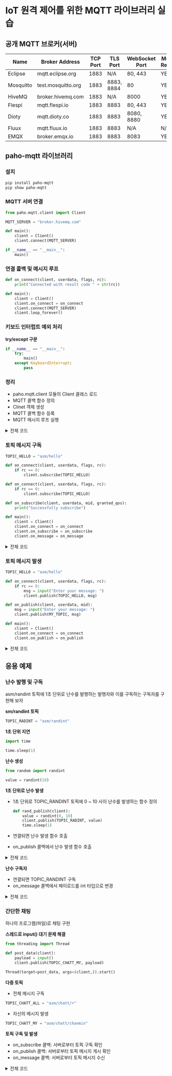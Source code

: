 # IoT 원격 제어를 위한 MQTT 라이브러리 실습

## 공개 MQTT 브로커(서버)

|Name |	Broker Address | TCP Port	| TLS Port | WebSocket Port| Message Retention|
|---|---|---|---|---|---|
Eclipse	| mqtt.eclipse.org	| 1883	| N/A	| 80, 443 |	YES  
Mosquitto	| test.mosquitto.org	| 1883	| 8883, 8884	| 80	| YES  
HiveMQ | broker.hivemq.com	| 1883	| N/A	| 8000	| YES  
Flespi | mqtt.flespi.io | 1883 | 8883 | 80, 443 | YES
Dioty	| mqtt.dioty.co |	1883 | 8883 |	8080, 8880 |	YES
Fluux	| mqtt.fluux.io |	1883 | 8883 |	N/A |	N/A
EMQX | broker.emqx.io |	1883 | 8883| 8083 |	YES

## paho-mqtt 라이브러리
### 설치
```sh
pip install paho-mqtt
pip show paho-mqtt 
```

### MQTT 서버 연결
```python
from paho.mqtt.client import Client

MQTT_SERVER = "broker.hivemq.com"

def main():
    client = Client()
    client.connect(MQTT_SERVER)

if __name__ == "__main__":
    main()
```

### 연결 콜백 및 메시지 루프
```python
def on_connect(client, userdata, flags, rc):
    print("Connected with result code " + str(rc))

def main():
    client = Client()
    client.on_connect = on_connect
    client.connect(MQTT_SERVER)
    client.loop_forever()
```

### 키보드 인터럽트 예외 처리
**try/except 구문**
```python
if __name__ == "__main__":
    try:
        main()
    except KeyboardInterrupt:
        pass
```

### 정리
- paho.mqtt.client 모듈의 Client 클래스 로드
- MQTT 콜백 함수 정의
- Clinet 객체 생성
- MQTT 콜백 함수 등록
- MQTT 메시지 루프 실행

<details>
<summary>전체 코드</summary>

```python
from paho.mqtt.client import Client

MQTT_SERVER = "broker.hivemq.com"

def on_connect(client, userdata, flags, rc):
    print("Connected with result code " + str(rc))

def main():   
    client = Client()
    client.on_connect = on_connect
    client.connect(MQTT_SERVER)
    client.loop_forever()

if __name__ == "__main__":
    main()
```
</details>


### 토픽 메시지 구독
```python
TOPIC_HELLO = "asm/hello"

def on_connect(client, userdata, flags, rc):
    if rc == 0:
        client.subscribe(TOPIC_HELLO)   

def on_connect(client, userdata, flags, rc):
    if rc == 0:
        client.subscribe(TOPIC_HELLO)   

def on_subscribe(client, userdata, mid, granted_qos):
    print("Successfully subscribe")

def main():
    client = Client()
    client.on_connect = on_connect
    client.on_subscribe = on_subscribe
    client.on_message = on_message
```

<details>
<summary>전체 코드</summary>

```python
from paho.mqtt.client import Client
import signal

MQTT_SERVER = "broker.hivemq.com"
TOPIC_HELLO = "asm/hello"

def sigint(client):   
    def signal_handler(signal, frame):
        client.disconnect()

    signal.signal(signal.SIGINT, signal_handler)

def on_connect(client, userdata, flags, rc):
    if rc == 0:
        client.subscribe(TOPIC_HELLO)   

def on_subscribe(client, userdata, mid, granted_qos):
    print("Successfully subscribe")

def on_message(client, userdata, msg):
    print(msg.topic + " " + msg.payload.decode())

def main():   
    client = Client()
    sigint(client)
    client.on_connect = on_connect
    client.on_subscribe = on_subscribe
    client.on_message = on_message
    client.connect(MQTT_SERVER)
    client.loop_forever()

if __name__ == "__main__":
    main()
```
</details>

### 토픽 메시지 발생
```python
TOPIC_HELLO = "asm/hello"

def on_connect(client, userdata, flags, rc):
    if rc == 0:
        msg = input("Enter your message: ")
        client.publish(TOPIC_HELLO, msg)

def on_publish(client, userdata, mid):
    msg = input("Enter your message: ")
    client.publish(MY_TOPIC, msg)

def main():
    client = Client()
    client.on_connect = on_connect
    client.on_publish = on_publish
```

<details>
<summary>전체 코드</summary>

```python
from paho.mqtt.client import Client
import signal

MQTT_SERVER = "broker.hivemq.com"
MY_TOPIC = "asm/hello"

def sigint(client):   
    def signal_handler(signal, frame):
        client.disconnect()

    signal.signal(signal.SIGINT, signal_handler)

def on_connect(client, userdata, flags, rc):
    if rc == 0:
        msg = input("Enter your message: ")
        client.publish(MY_TOPIC, msg)

def on_publish(client, userdata, mid):
    msg = input("Enter your message: ")
    client.publish(MY_TOPIC, msg)

def main():
    client = Client()
    sigint(client)
    client.on_connect = on_connect
    client.on_publish = on_publish
    client.connect(MQTT_SERVER)
    client.loop_forever()

if __name__ == "__main__":
    main()
```
</details>

## 응용 예제

### 난수 발행 및 구독
asm/randint 토픽에 1초 단위로 난수를 발행하는 발행자와 이를 구독하는 구독자를 구현해 보자

**sm/randint 토픽**
```python
TOPIC_RADINT = "asm/randint"
```

**1초 단위 지연**
```python
import time

time.sleep(1)
```

**난수 생성**
```python
from random import randint

value = randint(10)
```

**1초 단위로 난수 발생**
- 1초 단위로 TOPIC_RANDINT 토픽에 0 ~ 10 사이 난수를 발생하는 함수 정의
  ```python
  def rand_publish(client):
      value = randint(0, 10)
      client.publish(TOPIC_RADINT, value)
      time.sleep(1)
  ```

- 연결되면 난수 발생 함수 호출
- on_publish 콜백에서 난수 발생 함수 호출

<details>
<summary>전체 코드</summary>

```python
from paho.mqtt.client import Client
from random import randint
import time

MQTT_SERVER = "broker.hivemq.com"
TOPIC_RADINT = "asm/randint"

def rand_publish(client):
    value = randint(0, 10)
    print(value)
    client.publish(TOPIC_RADINT, value)
    time.sleep(1)

def on_connect(client, userdata, flags, rc):
    if rc == 0:
        rand_publish(client)

def on_publish(client, userdata, mid):
    rand_publish(client)

def main():
    client = Client()
    client.on_connect = on_connect
    client.on_publish = on_publish
    client.connect(MQTT_SERVER)
    client.loop_forever()

if __name__ == "__main__":
    main()
```
</details>

**난수 구독자**
- 연결되면 TOPIC_RANDINT 구독
- on_message 콜백에서 페이로드를 int 타입으로 변경

<details>
<summary>전체 코드</summary>

```python
from paho.mqtt.client import Client

MQTT_SERVER = "broker.hivemq.com"
TOPIC_RADINT = "asm/randint"

def on_connect(client, userdata, flags, rc):
    if rc == 0:
        print("ok")
        client.subscribe(TOPIC_RADINT)   

def on_subscribe(client, userdata, mid, granted_qos):
    print("Successfully subscribe")

def on_message(client, userdata, msg):
    print(int(msg.payload))

def main():   
    client = Client()
    client.on_connect = on_connect
    client.on_subscribe = on_subscribe
    client.on_message = on_message
    client.connect(MQTT_SERVER)
    client.loop_forever()

if __name__ == "__main__":
    main()
```
</details>

### 간단한 채팅
하나의 프로그램(파일)로 채팅 구현

**스레드로 input() 대기 문제 해결**
```python
from threading import Thread

def post_data(client):
    payload = input()
    client.publish(TOPIC_CHATT_MY, payload)

Thread(target=post_data, args=(client,)).start()
```

**다중 토픽**
- 전체 메시지 구독
```python
TOPIC_CHATT_ALL = "asm/chatt/+"
```

- 자신의 메시지 발생
```python
TOPIC_CHATT_MY = "asm/chatt/chanmin"
```

**토픽 구독 및 발생**
- on_subscribe 콜백: 서버로부터 토픽 구독 확인
- on_publish 콜백: 서버로부터 토픽 메시지 게시 확인
- on_message 콜백: 서버로부터 토픽 메시지 수신

<details>
<summary>전체 코드</summary>

```python
from paho.mqtt.client import Client
from threading import Thread

MQTT_SERVER = "broker.hivemq.com"
TOPIC_CHATT_ALL = "asm/chatt/+"
TOPIC_CHATT_MY = "asm/chatt/chanmin"

def post_data(client):
    payload = input()
    client.publish(TOPIC_CHATT_MY, payload)

def on_connect(client, userdata, flags, rc):
    if rc == 0:
        print("Successfully connected")
        client.subscribe(TOPIC_CHATT_ALL)
    else:
        print("Failed to connect")
        client.disconnect()

def on_subscribe(client, userdata, mid, granted_qos):
        Thread(target=post_data, args=(client,)).start()

def on_publish(client, userdata, mid):
    Thread(target=post_data, args=(client,)).start()

def on_message(client, userdata, msg):
    print(msg.topic, "->", msg.payload.decode())

def main():
    client = Client()
    client.on_connect = on_connect
    client.on_subscribe = on_subscribe
    client.on_publish = on_publish
    client.on_message = on_message
    client.connect(MQTT_SERVER)
    try:
        client.loop_forever()
    except KeyboardInterrupt:
        client.disconnect()

if __name__ == "__main__":
    main()
```
</details>
